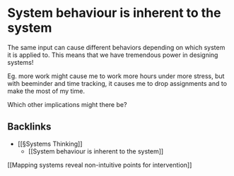 # System behaviour is inherent to the system
The same input can cause different behaviors depending on which system it is applied to. This means that we have tremendous power in designing systems!

Eg. more work might cause me to work more hours under more stress, but with beeminder and time tracking, it causes me to drop assignments and to make the most of my time. 

Which other implications might there be?
## Backlinks
* [[§Systems Thinking]]
	* [[System behaviour is inherent to the system]]

<!-- #p1  -->

[[Mapping systems reveal non-intuitive points for intervention]]

<!-- {BearID:C36F7DE0-A4DA-4A5C-994C-8B122D9F161C-288-0000000147F4F9E2} -->
